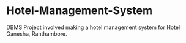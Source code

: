 # Hotel-Management-System
DBMS Project involved making a hotel management system for Hotel Ganesha, Ranthambore.
